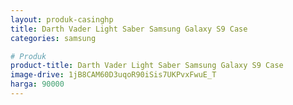 ```yaml
---
layout: produk-casinghp
title: Darth Vader Light Saber Samsung Galaxy S9 Case
categories: samsung

# Produk
product-title: Darth Vader Light Saber Samsung Galaxy S9 Case
image-drive: 1jB8CAM60D3uqoR90iSis7UKPvxFwuE_T
harga: 90000
---
```

